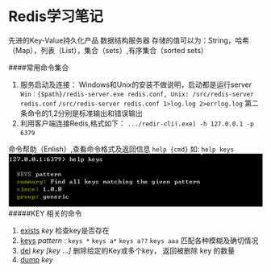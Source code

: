 Redis学习笔记
=====================================
先进的Key-Value持久化产品
数据结构服务器
存储的值可以为：String，哈希（Map），列表（List），集合（sets）,有序集合（sorted sets）

####常用命令集合
1. 服务启动及连接：
	Windows和Unix的安装不做说明，启动都是运行server
	`Win：{$path}/redis-server.exe redis.conf, Unix: /src/redis-server redis.conf`
	`/src/redis-server redis.conf 1>log.log 2>errlog.log`
	第二条命令的1,2分别是标准输出和错误输出
2. 利用客户端连接Redis,格式如下：
	`.../redir-cli(.exe) -h 127.0.0.1 -p 6379`

命令帮助（Enlish）,查看命令格式及返回信息
	`help {cmd}` 如: `help keys`
	![help-redis](./images/redis/redis-help.png "help")
#####KEY 相关的命令
1. [exists](#) *key*
	检查key是否存在
2. [keys](#) *pattern*   :	`keys *` `keys a*` `keys a??` `keys aaa` 匹配各种模糊及确切情况
3. [del](#) *key [key ...]*
	删除给定的Key或多个key， 返回被删除 key 的数量
4. [dump](#) *key*